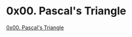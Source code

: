 # 0x00. Pascal's Triangle
[0x00. Pascal's Triangle](https://github.com/tamermaarouf/alx-interview/tree/main/0x00-pascal_triangle)
